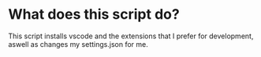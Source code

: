 # What does this script do? 
This script installs vscode and the extensions that I prefer for development, aswell as changes my settings.json for me.
